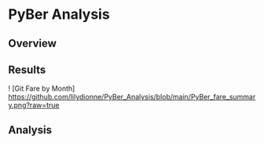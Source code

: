 # PyBer Analysis

## Overview

## Results

! [Git Fare by Month] https://github.com/lilydionne/PyBer_Analysis/blob/main/PyBer_fare_summary.png?raw=true

## Analysis
